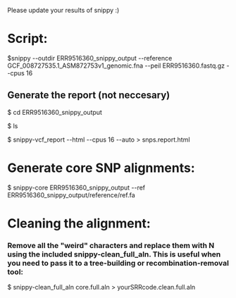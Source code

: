 Please update your results of snippy :)

# Script:
$snippy --outdir ERR9516360_snippy_output --reference GCF_008727535.1_ASM872753v1_genomic.fna --peil ERR9516360.fastq.gz --cpus 16

## Generate the report (not neccesary)
$ cd ERR9516360_snippy_output

$ ls

$ snippy-vcf_report --html --cpus 16 --auto > snps.report.html

# Generate core SNP alignments:
$ snippy-core ERR9516360_snippy_output --ref ERR9516360_snippy_output/reference/ref.fa

# Cleaning the alignment:
### Remove all the "weird" characters and replace them with N using the included snippy-clean_full_aln. This is useful when you need to pass it to a tree-building or recombination-removal tool:
$ snippy-clean_full_aln core.full.aln > yourSRRcode.clean.full.aln
